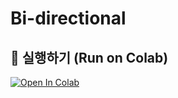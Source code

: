 # Bi-directional
## 🔗 실행하기 (Run on Colab)

[![Open In Colab](https://colab.research.google.com/assets/colab-badge.svg)](
https://colab.research.google.com/github/KIMEUIJOON-KNU/Bi-directional/blob/main/Bi-TMM%20colab.ipynb)
